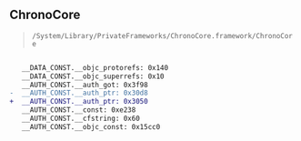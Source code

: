 ## ChronoCore

> `/System/Library/PrivateFrameworks/ChronoCore.framework/ChronoCore`

```diff

   __DATA_CONST.__objc_protorefs: 0x140
   __DATA_CONST.__objc_superrefs: 0x10
   __AUTH_CONST.__auth_got: 0x3f98
-  __AUTH_CONST.__auth_ptr: 0x30d8
+  __AUTH_CONST.__auth_ptr: 0x3050
   __AUTH_CONST.__const: 0xe238
   __AUTH_CONST.__cfstring: 0x60
   __AUTH_CONST.__objc_const: 0x15cc0

```
